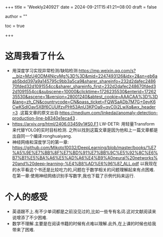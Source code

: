 +++
title = 'Weekly240921'
date = 2024-09-21T15:41:21+08:00
draft = false

author = ""

toc = true

+++

# 这周我看了什么

- 用深度学习实现异常检测/缺陷检测:https://mp.weixin.qq.com/s?__biz=MzU4ODM4NjcyMg%3D%3D&mid=2247493126&idx=2&sn=eb6aab5bdd397a9a145795c9bb3a5ca9&sharer_shareinfo=232d2dafec248670fded32d1091554cc&sharer_shareinfo_first=232d2dafec248670fded32d1091554cc&subscene=10000&clicktime=1726235530&enterid=1726235530&ascene=1&version=28001240&abtest_cookie=AAACAA%3D%3D&lang=zh_CN&countrycode=CN&pass_ticket=FQWSaADb7M7G+0eyK6CwKSdlOav5XBf6CUUlfzvPHt53AnU3KPOa9+qvC0i2LwXq&wx_header=3 .这篇文章的原文出自:https://medium.com/linkedai/anomaly-detection-production-line-b8340e1eca43 .
- https://arxiv.org/html/2406.03459v1#S0.F1 LW-DETR: 用轻量Transform来代替YOLO的实时目标检测. 之所以找到这篇文章是因为他和上一篇文章都是出自同一个编译:ronghuaiyang.
- 神经网络和深度学习的第一章: https://github.com/Mikoto10032/DeepLearning/blob/master/books/%E7%A5%9E%E7%BB%8F%E7%BD%91%E7%BB%9C%E5%92%8C%E6%B7%B1%E5%BA%A6%E5%AD%A6%E4%B9%A0neural%20networks%20and%20deep-learning-%E4%B8%AD%E6%96%87_ALL.pdf 以我现在的水平看这个书还是比较吃力的,问题在于数学相关的问题理解起来有点困难.在第一章:使⽤神经⽹络识别⼿写数字,我也下载了示例代码来运行.

# 个人的感受

- 英语跟不上.有不少单词都是之前没见过的,比如一些专有名词.这对文献阅读来说增添了不少困难.
- 数学不理解.主要是在阅读书籍的时候有点难以理解.此外,在上课的时候也给我带来了困难.